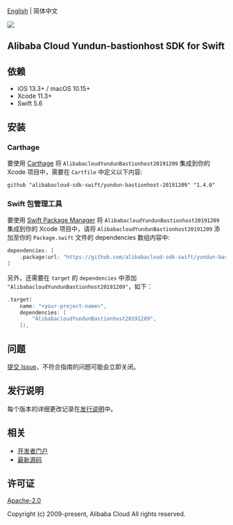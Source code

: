 [English](README.md) | 简体中文

![](https://aliyunsdk-pages.alicdn.com/icons/AlibabaCloud.svg)

## Alibaba Cloud Yundun-bastionhost SDK for Swift

## 依赖

- iOS 13.3+ / macOS 10.15+
- Xcode 11.3+
- Swift 5.6

## 安装

### Carthage

要使用 [Carthage](https://github.com/Carthage/Carthage) 将 `AlibabacloudYundunBastionhost20191209` 集成到你的 Xcode 项目中，需要在 `Cartfile` 中定义以下内容:

```ogdl
github "alibabacloud-sdk-swift/yundun-bastionhost-20191209" "1.4.0"
```

### Swift 包管理工具

要使用 [Swift Package Manager](https://swift.org/package-manager/) 将 `AlibabacloudYundunBastionhost20191209` 集成到你的 Xcode 项目中，请将 `AlibabacloudYundunBastionhost20191209` 添加至你的 `Package.swift` 文件的 dependencies 数组内容中:

```swift
dependencies: [
    .package(url: "https://github.com/alibabacloud-sdk-swift/yundun-bastionhost-20191209.git", from: "1.4.0")
]
```

另外，还需要在 `target` 的 `dependencies` 中添加 `"AlibabacloudYundunBastionhost20191209"`，如下：

```swift
.target(
    name: "<your-project-name>",
    dependencies: [
        "AlibabacloudYundunBastionhost20191209",
    ]),
```

## 问题

[提交 Issue](https://github.com/alibabacloud-sdk-swift/yundun-bastionhost-20191209/issues/new)，不符合指南的问题可能会立即关闭。

## 发行说明

每个版本的详细更改记录在[发行说明](./ChangeLog.txt)中。

## 相关

* [开发者门户](https://next.api.aliyun.com/home)
* [最新源码](https://github.com/alibabacloud-sdk-swift/yundun-bastionhost-20191209)

## 许可证

[Apache-2.0](http://www.apache.org/licenses/LICENSE-2.0)

Copyright (c) 2009-present, Alibaba Cloud All rights reserved.
